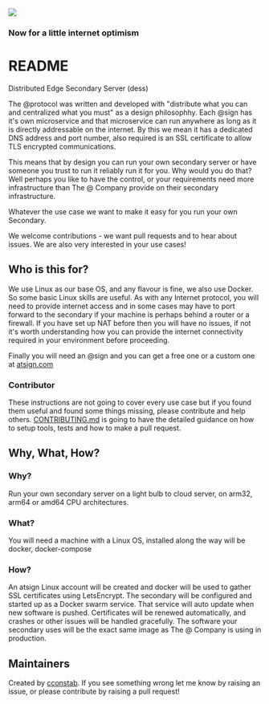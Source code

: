 <img src="https://atsign.dev/assets/img/@dev.png?sanitize=true">

### Now for a little internet optimism

# README

Distributed Edge Secondary Server (dess)

The @protocol was written and developed with "distribute what you can and
centralized what you must" as a design philosophhy. Each @sign has it's own
microservice and that microservice can run anywhere as long as it is directly
addressable on the internet. By this we mean it has a dedicated DNS address
and port number, also required is an SSL certificate to allow TLS encrypted
communications. 

This means that by design you can run your own secondary server or have someone
you trust to run it reliably run it for you. Why would you do that? Well
perhaps you like to have the control, or your requirements need more
infrastructure than The @ Company provide on their secondary infrastructure.

Whatever the use case we want to make it easy for you run your own Secondary.

We welcome contributions - we want pull requests and to hear about issues.
We are also very interested in your use cases!

## Who is this for?

We use Linux as our base OS, and any flavour is fine, we also use Docker.
So some basic Linux skills are useful. As with any Internet protocol, you
will need to provide internet access and in some cases may have to port forward
to the secondary if your machine is perhaps behind a router or a firewall.
If you have set up NAT before then you will have no issues, if not it's
worth understanding how you can provide the internet connectivity required
in your environment before proceeding.

Finally you will need an @sign and you can get a free one or a custom one
at [atsign.com](https://atsign.com)

### Contributor

These instructions are not going to cover every use case but if you found
them useful and found some things missing, please contribute and help others.
[CONTRIBUTING.md](CONTRIBUTING.md) is going to have the detailed guidance on
how to setup tools, tests and how to make a pull request.

## Why, What, How?

### Why?

Run your own secondary server on a light bulb to cloud server, on arm32, arm64
or amd64 CPU architectures.

### What?

You will need a machine with a Linux OS, installed along the way will be
docker, docker-compose

### How?

An atsign Linux account will be created and docker will be used to gather SSL
certificates using LetsEncrypt. The secondary will be configured and started
up as a Docker swarm service. That service will auto update when new software
is pushed. Certificates will be renewed automatically, and crashes or other
issues will be handled gracefully. The software your secondary uses will be
the exact same image as The @ Company is using in production.

## Maintainers

Created by [cconstab](https://github.com/cconstab).
If you see something wrong let me know by raising an issue, or please
contribute by raising a pull request!